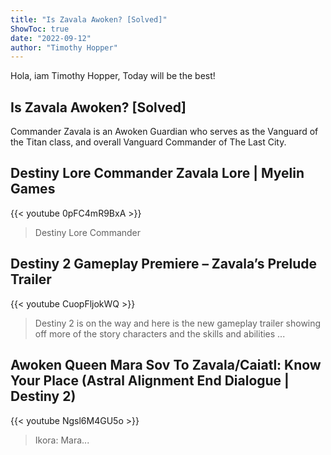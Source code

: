 ```yaml
---
title: "Is Zavala Awoken? [Solved]"
ShowToc: true 
date: "2022-09-12"
author: "Timothy Hopper" 
---
```


Hola, iam Timothy Hopper, Today will be the best!
## Is Zavala Awoken? [Solved]
 Commander Zavala is an Awoken Guardian who serves as the Vanguard of the Titan class, and overall Vanguard Commander of The Last City.

## Destiny Lore Commander Zavala Lore | Myelin Games
{{< youtube 0pFC4mR9BxA >}}
>Destiny Lore Commander 

## Destiny 2 Gameplay Premiere – Zavala’s Prelude Trailer
{{< youtube CuopFljokWQ >}}
>Destiny 2 is on the way and here is the new gameplay trailer showing off more of the story characters and the skills and abilities ...

## Awoken Queen Mara Sov To Zavala/Caiatl: Know Your Place (Astral Alignment End Dialogue | Destiny 2)
{{< youtube Ngsl6M4GU5o >}}
>Ikora: Mara... 

